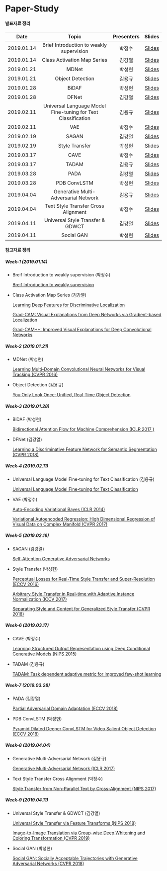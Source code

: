 # Paper-Study

#### 발표자료 정리

|       Date       | Topic | Presenters | Slides |
|:----------------:|:----------------------------------------:|:----------:|:------:|
| 2019.01.14 | Brief Introduction to weakly supervision | 박정수 | [Slides](https://github.com/psh01087/Paper-Study/blob/master/Paper-PPT/Week1-Breif_introduction_to_weakly_supervision.pdf) |
| 2019.01.14 | Class Activation Map Series | 김강열 | [Slides](https://github.com/psh01087/Paper-Study/blob/master/Paper-PPT/Week1-Class_Activation_Map_series.pdf) |
| 2019.01.21 | MDNet | 박성현 | [Slides](https://github.com/psh01087/Paper-Study/blob/master/Paper-PPT/Week2-MDNet.pdf) |
| 2019.01.21 | Object Detection | 김용규 | [Slides](https://github.com/psh01087/Paper-Study/blob/master/Paper-PPT/Week2-Object_Detection.pdf) |
| 2019.01.28 | BiDAF | 박성현 | [Slides](https://github.com/psh01087/Paper-Study/blob/master/Paper-PPT/Week3-BiDAF.pdf) |
| 2019.01.28 | DFNet | 김강열 | [Slides](https://github.com/psh01087/Paper-Study/blob/master/Paper-PPT/Week3-DFNet.pdf) |
| 2019.02.11 | Universal Language Model Fine-tuning for Text Classification | 김용규 | [Slides](https://github.com/psh01087/Paper-Study/blob/master/Paper-PPT/Week4-Universal_Language_Model_Fine-tuning_for_Text_Classification.pdf) |
| 2019.02.11 | VAE | 박정수 | [Slides](https://github.com/psh01087/Paper-Study/blob/master/Paper-PPT/Week4-VAE.pdf) |
| 2019.02.19 | SAGAN | 김강열 | [Slides](https://github.com/psh01087/Paper-Study/blob/master/Paper-PPT/Week5-SAGAN.pdf) |
| 2019.02.19 | Style Transfer | 박성현 | [Slides](https://github.com/psh01087/Paper-Study/blob/master/Paper-PPT/Week5-Style_Transfer.pdf) |
| 2019.03.17 | CAVE | 박정수 | [Slides](https://github.com/psh01087/Paper-Study/blob/master/Paper-PPT/Week6-CVAE.pdf) |
| 2019.03.17 | TADAM | 김용규 | [Slides](https://github.com/psh01087/Paper-Study/blob/master/Paper-PPT/Week6-TADAM.pdf) |
| 2019.03.28 | PADA | 김강열 | [Slides](https://github.com/psh01087/Paper-Study/blob/master/Paper-PPT/Week7-PADA.pdf) |
| 2019.03.28 | PDB ConvLSTM | 박성현 | [Slides](https://github.com/psh01087/Paper-Study/blob/master/Paper-PPT/Week7-PDB_ConvLSTM.pdf) |
| 2019.04.04 | Generative Multi-Adversarial Network | 김용규 | [Slides](https://github.com/psh01087/Paper-Study/blob/master/Paper-PPT/Week8-Generative_Multi-Adversarial_Network.pdf) |
| 2019.04.04 | Text Style Transfer Cross Alignment | 박정수 | [Slides](https://github.com/psh01087/Paper-Study/blob/master/Paper-PPT/Week8-Text_Style_Transfer_Cross_Alignment.pdf) |
| 2019.04.11 | Universal Style Transfer & GDWCT | 김강열 | [Slides](https://github.com/psh01087/Paper-Study/blob/master/Paper-PPT/Week9-Universal_StyleTransfer_GDWCT.pdf) |
| 2019.04.11 | Social GAN | 박성현 | [Slides](https://github.com/psh01087/Paper-Study/blob/master/Paper-PPT/Week9-Social_GAN.pdf) |


#### 참고자료 정리
##### Week-1 (2019.01.14)
* Breif Introduction to weakly supervision (박정수)

  [Breif Introduction to weakly supervision](https://academic.oup.com/nsr/article/5/1/44/4093912)

* Class Activation Map Series (김강열)

  [Learning Deep Features for Discriminative Localization](https://arxiv.org/abs/1512.04150)

  [Grad-CAM: Visual Explanations from Deep Networks via Gradient-based Localization](https://arxiv.org/abs/1610.02391)

  [Grad-CAM++: Improved Visual Explanations for Deep Convolutional Networks](https://arxiv.org/abs/1710.11063)



##### Week-2 (2019.01.21)
* MDNet (박성현)

  [Learning Multi-Domain Convolutional Neural Networks for Visual Tracking (CVPR 2016)](https://arxiv.org/abs/1510.07945s)

* Object Detection (김용규)

  [You Only Look Once: Unified, Real-Time Object Detection](https://arxiv.org/abs/1506.02640)



##### Week-3 (2019.01.28)
* BiDAF (박성현)

  [Bidirectional Attention Flow for Machine Comprehension (ICLR 2017 )](https://arxiv.org/abs/1611.01603)

* DFNet (김강열)

  [Learning a Discriminative Feature Network for Semantic Segmentation (CVPR 2018)](https://arxiv.org/abs/1804.09337)



##### Week-4 (2019.02.11)
* Universal Language Model Fine-tuning for Text Classification (김용규)

  [Universal Language Model Fine-tuning for Text Classification](https://arxiv.org/abs/1801.06146)

* VAE (박정수)

  [Auto-Encoding Variational Bayes (ICLR 2014)](https://arxiv.org/abs/1312.6114)

  [Variational Autoencoded Regression: High Dimensional Regression of Visual Data on Complex Manifold (CVPR 2017)](https://ieeexplore.ieee.org/abstract/document/8099797)



##### Week-5 (2019.02.19)
* SAGAN (김강열)

  [Self-Attention Generative Adversarial Networks](https://arxiv.org/abs/1805.08318)

* Style Transfer (박성현)

  [Perceptual Losses for Real-Time Style Transfer and Super-Resolution (ECCV 2016)](https://arxiv.org/abs/1603.08155)

  [Arbitrary Style Transfer in Real-time with Adaptive Instance Normalization (ICCV 2017)](https://arxiv.org/abs/1703.06868)

  [Separating Style and Content for Generalized Style Transfer (CVPR 2018)](https://arxiv.org/abs/1711.06454)



##### Week-6 (2019.03.17)
* CAVE (박정수)

  [Learning Structured Output Representation using Deep Conditional Generative Models (NIPS 2015)](https://papers.nips.cc/paper/5775-learning-structured-output-representation-using-deep-conditional-generative-models)

* TADAM (김용규)

  [TADAM: Task dependent adaptive metric for improved few-shot learning](https://arxiv.org/abs/1805.10123)



##### Week-7 (2019.03.28)
* PADA (김강열)

  [Partial Adversarial Domain Adaptation (ECCV 2018)](https://arxiv.org/abs/1808.04205)

* PDB ConvLSTM (박성현)

  [Pyramid Dilated Deeper ConvLSTM for Video Salient Object Detection (ECCV 2018)](http://openaccess.thecvf.com/content_ECCV_2018/html/Hongmei_Song_Pseudo_Pyramid_Deeper_ECCV_2018_paper.html)



##### Week-8 (2019.04.04)
* Generative Multi-Adversarial Network (김용규)

  [Generative Multi-Adversarial Network (ICLR 2017)](https://arxiv.org/abs/1611.01673)

* Text Style Transfer Cross Alignment (박정수)

  [Style Transfer from Non-Parallel Text by Cross-Alignment (NIPS 2017)](https://arxiv.org/abs/1705.09655?context=cs)



##### Week-9 (2019.04.11)
* Universal Style Transfer & GDWCT (김강열)

  [Universal Style Transfer via Feature Transforms (NIPS 2018)](https://arxiv.org/abs/1705.08086)

  [Image-to-Image Translation via Group-wise Deep Whitening and Coloring Transformation (CVPR 2019)](https://arxiv.org/abs/1812.09912)

* Social GAN (박성현)

  [Social GAN: Socially Acceptable Trajectories with Generative Adversarial Networks (CVPR 2018)](https://github.com/agrimgupta92/sgan)
